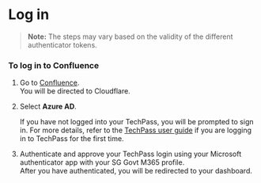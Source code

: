 # Log in

>**Note:** The steps may vary based on the validity of the different authenticator tokens.  


### To log in to Confluence

1. Go to [Confluence](https://confluence.ship.gov.sg).  
    You will be directed to Cloudflare.
1. Select **Azure AD**.  
    
    <!--![cloudflare](cloudflare.png)-->
    
    If you have not logged into your TechPass, you will be prompted to sign in. For more details, refer to the [TechPass user guide](https://docs.developer.tech.gov.sg/docs/techpass-user-guide/#/) if you are logging in to TechPass for the first time.

1. Authenticate and approve your TechPass login using your Microsoft authenticator app with your SG Govt M365 profile.  
After you have authenticated, you will be redirected to your dashboard. 
